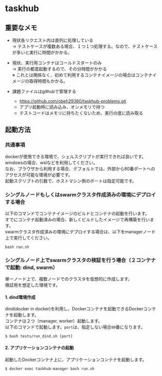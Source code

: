 # taskhub

## 重要なメモ

- 現状各リクエスト内は直列に処理している  
  → テストケースが複数ある場合、１つ１つ処理する。なので、テストケースが多いと実行に時間がかかる。

- 現状、実行用コンテナはコールドスタートのみ  
  → 実行の都度起動するので、その分時間がかかる  
  ※ これとは関係なく、初めて利用するコンテナイメージの場合はコンテナイメージの取得時間もかかる。

- 課題ファイルはgithubで管理する
  - https://github.com/obeh29380/taskhub-problems.git
  - アプリ起動時に読み込み、オンメモリで持つ
  - テストコードはメモリに持ちたくないため、実行の度に読み取る

## 起動方法

### 共通事項

dockerが使用できる環境で、シェルスクリプトが実行できれば良いです。  
windowsの場合、wslなどを利用してください。  
なお、ブラウザから利用する場合、デフォルトでは、外部から80番ポートへのアクセスが可能な環境が必要です。  
起動スクリプトの引数で、ホストマシン側のポートは指定可能です。  


### シングルノードもしくはswarmクラスタ作成済みの環境にデプロイする場合

以下のコマンドでコンテナイメージのビルドとコンテナの起動を行います。  
すでにコンテナ起動済みの場合、新しくビルドしたイメージで再構築を行います。  
swarmクラスタ作成済みの環境にデプロイする場合は、以下をmanagerノード上で実行してください。  

```
bash run.sh
```

### シングルノード上でswarmクラスタの検証を行う場合（２コンテナで起動: dind, swarm）

単一ノード上で、複数ノードでのクラスタを仮想的に作成します。  
検証用を想定した環境です。  

#### 1. dind環境作成  

  dind(docker in docker)を利用し、Dockerコンテナを起動できるDockerコンテナを起動します。  
  コンテナは２つ（manager, worker）起動します。  
  以下のコマンドで起動します。`port`は、指定しない場合`80`番になります。  

    $ bash tests/run_dind.sh [port]

#### 2. アプリケーションコンテナの起動  

  起動したDockerコンテナ上に、アプリケーションコンテナを起動します。  

    $ docker exec taskhub-manager bash run.sh
